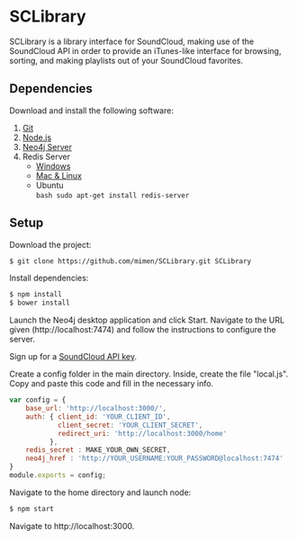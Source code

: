 # SCLibrary
SCLibrary is a library interface for SoundCloud, making use of the SoundCloud API in order to provide an iTunes-like interface for browsing, sorting, and making playlists out of your SoundCloud favorites.

## Dependencies

Download and install the following software:
1. [Git](https://git-scm.com/downloads)
2. [Node.js](https://nodejs.org/en/download/)
3. [Neo4j Server](http://neo4j.com/)
4. Redis Server
    - [Windows](https://github.com/MSOpenTech/redis/releases/tag/win-2.8.2400)
    - [Mac & Linux](http://redis.io/download)
    - Ubuntu   
            ```bash
            sudo apt-get install redis-server
            ```

## Setup

Download the project:

```bash
$ git clone https://github.com/mimen/SCLibrary.git SCLibrary
```

Install dependencies:

```bash
$ npm install
$ bower install
```

Launch the Neo4j desktop application and click Start. Navigate to the URL given (http://localhost:7474) and follow the instructions to configure the server.

Sign up for a [SoundCloud API key](http://soundcloud.com/you/apps).

Create a config folder in the main directory. Inside, create the file "local.js".
Copy and paste this code and fill in the necessary info.


```javascript
var config = {
	base_url: 'http://localhost:3000/',
	auth: { client_id: 'YOUR_CLIENT_ID',
			client_secret: 'YOUR_CLIENT_SECRET',
			redirect_uri: 'http://localhost:3000/home'
		  },
  	redis_secret : MAKE_YOUR_OWN_SECRET,
	neo4j_href : 'http://YOUR_USERNAME:YOUR_PASSWORD@localhost:7474'
}
module.exports = config;
```

Navigate to the home directory and launch node:

```bash
$ npm start
```

Navigate to http://localhost:3000.